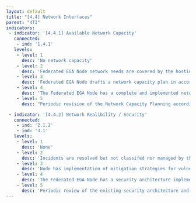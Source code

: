 ```yaml
---
layout: default
title: "[4.4] Network Interfaces"
parent: "4TI"
indicators:
 - indicator: '[4.4.1] Available Network Capacity'
   connected:
    - ind: '1.4.1'
   levels:
    - level: 1
      desc: 'No network capacity'
    - level: 2
      desc: 'Federated EGA Node network needs are covered by the hosting institution in an ad hoc basis'
    - level: 3  
      desc: 'Federated EGA Node drafts a network capacity plan in accordance with its hosting institution policies and the existing experiences at the Federated EGA ecosystem'
    - level: 4
      desc: 'The Federated EGA Node has a complete and implemented network capacity plan, which can be increased whenever required'
    - level: 5
      desc: "Periodic revision of the Network Capacity Planning according to network congestion KPI's of the Federated EGA Node updating it whenever necessary"

 - indicator: '[4.4.2] Network Realibility / Security'
   connected:
    - ind: '2.1.2'
    - ind: '3.1'
   levels:
    - level: 1
      desc: 'None'
    - level: 2
      desc: 'Incidents are resolved but not classifed nor managed by the Federated EGA Node. Drafted security network strategies to avoid common vulnerabilities (CAM table exhaustion, ARP spoofing, etc)'
    - level: 3  
      desc: 'Node has implementation of mitigation strategies for vulnerabilities (port security on switch, ARP certification, IP source guard, etc). An incident reporting system is drafted and partially implemented allowing to gain experience on those incidents'
    - level: 4
      desc: 'The Federated EGA Node has a security architecture implementing policies, standards, and risk management decisions in alignment with the hosting institution and considering the existing experiences at the Federated EGA ecosystem'
    - level: 5
      desc: 'Periodic review of the existing security architecture and adopted solutions to ensure latest technologies and standards adoption. Contribution to the dedicated actions on this topic at the Federated EGA ecosystem.'
---
```

